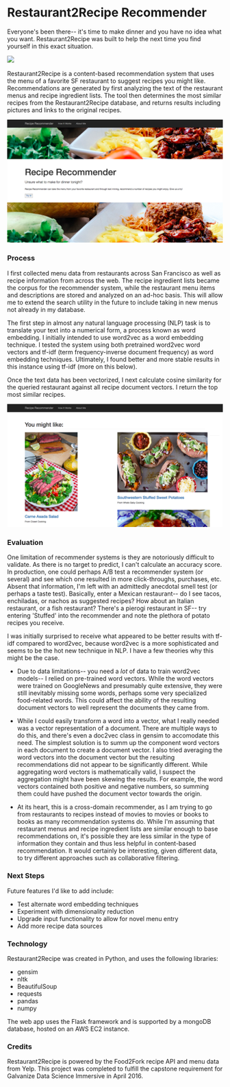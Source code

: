 # Restaurant2Recipe Recommender

Everyone's been there-- it's time to make dinner and you have no idea what you want. Restaurant2Recipe was built to help the next time you find yourself in this exact situation.

<img src = 'https://images.unsplash.com/photo-1424847651672-bf20a4b0982b?crop=entropy&fit=crop&fm=jpg&h=800&ixjsv=2.1.0&ixlib=rb-0.3.5&q=80&w=1375'>

Restaurant2Recipe is a content-based recommendation system that uses the menu of a favorite SF restaurant to suggest recipes you might like. Recommendations are generated by first analyzing the text of the restaurant menus and recipe ingredient lists. The tool then determines the most similar recipes from the Restaurant2Recipe database, and returns results including pictures and links to the original recipes.

<img src = '/my_app/static/images/home_page.png'>

### Process
I first collected menu data from restaurants across San Francisco as well as recipe information from across the web. The recipe ingredient lists became the corpus for the recommender system, while the restaurant menu items and descriptions are stored and analyzed on an ad-hoc basis. This will allow me to extend the search utility in the future to include taking in new menus not already in my database.

The first step in almost any natural language processing (NLP) task is to translate your text into a numerical form, a process known as word embedding. I initially intended to use word2vec as a word embedding technique. I tested the system using both pretrained word2vec word vectors and tf-idf (term frequency-inverse document frequency) as word embedding techniques. Ultimately, I found better and more stable results in this instance using tf-idf (more on this below).  

Once the text data has been vectorized, I next calculate cosine similarity for the queried restaurant against all recipe document vectors. I return the top most similar recipes.

<img src = '/my_app/static/images/results_page.png'>

### Evaluation
One limitation of recommender systems is they are notoriously difficult to validate. As there is no target to predict, I can't calculate an accuracy score. In production, one could perhaps A/B test a recommender system (or several) and see which one resulted in more click-throughs, purchases, etc. Absent that information, I'm left with an admittedly anecdotal smell test (or perhaps a taste test). Basically, enter a Mexican restaurant-- do I see tacos, enchiladas, or nachos as suggested recipes? How about an Italian restaurant, or a fish restaurant? There's a pierogi restaurant in SF-- try entering 'Stuffed' into the recommender and note the plethora of potato recipes you receive.

I was initially surprised to receive what appeared to be better results with tf-idf compared to word2vec, because word2vec is a more sophisticated and seems to be the hot new technique in NLP. I have a few theories why this might be the case.
* Due to data limitations-- you need a <em>lot</em> of data to train word2vec models-- I relied on pre-trained word vectors. While the word vectors were trained on GoogleNews and presumably quite extensive, they were still inevitably missing some words, perhaps some very specialized food-related words. This could affect the ability of the resulting document vectors to well represent the documents they came from.

* While I could easily transform a word into a vector, what I really needed was a vector representation of a document. There are multiple ways to do this, and there's even a doc2vec class in gensim to accomodate this need. The simplest solution is to summ up the component word vectors in each document to create a document vector. I also tried averaging the word vectors into the document vector but the resulting recommendations did not appear to be significantly different. While aggregating word vectors is mathematically valid, I suspect the aggregation might have been skewing the results. For example, the word vectors contained both positive and negative numbers, so summing them could have pushed the document vector towards the origin.

* At its heart, this is a cross-domain recommender, as I am trying to go from restaurants to recipes instead of movies to movies or books to books as many recommendation systems do. While I'm assuming that restaurant menus and recipe ingredient lists are similar enough to base recommendations on, it's possible they are less similar in the type of information they contain and thus less helpful in content-based recommendation. It would certainly be interesting, given different data, to try different approaches such as collaborative filtering.

### Next Steps
Future features I'd like to add include:
* Test alternate word embedding techniques
* Experiment with dimensionality reduction
* Upgrade input functionality to allow for novel menu entry
* Add more recipe data sources

### Technology
Restaurant2Recipe was created in Python, and uses the following libraries:
* gensim
* nltk
* BeautifulSoup
* requests
* pandas
* numpy

The web app uses the Flask framework and is supported by a mongoDB database, hosted on an AWS EC2 instance.

### Credits
Restaurant2Recipe is powered by the Food2Fork recipe API and menu data from Yelp.
This project was completed to fulfill the capstone requirement for Galvanize Data Science Immersive in April 2016.
